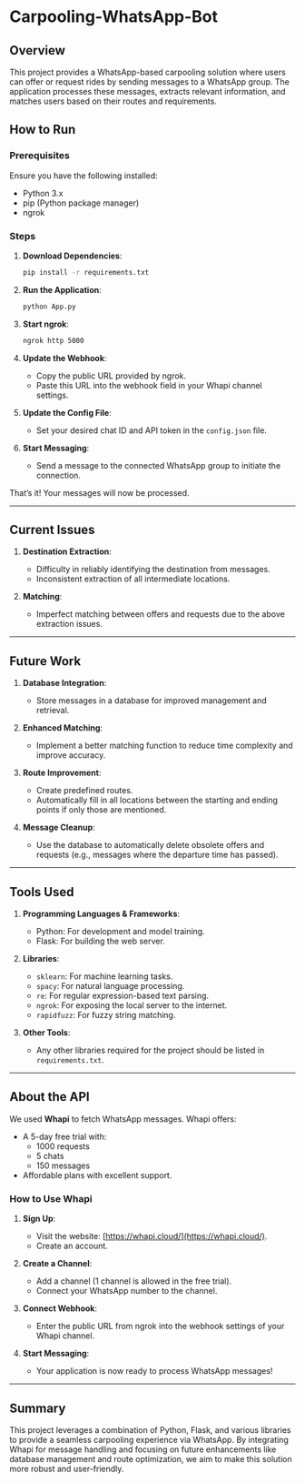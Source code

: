 # Carpooling-WhatsApp-Bot


## Overview
This project provides a WhatsApp-based carpooling solution where users can offer or request rides by sending messages to a WhatsApp group. The application processes these messages, extracts relevant information, and matches users based on their routes and requirements.

## How to Run

### Prerequisites
Ensure you have the following installed:
- Python 3.x
- pip (Python package manager)
- ngrok

### Steps
1. **Download Dependencies**:
   ```bash
   pip install -r requirements.txt
   ```

2. **Run the Application**:
   ```bash
   python App.py
   ```

3. **Start ngrok**:
   ```bash
   ngrok http 5000
   ```

4. **Update the Webhook**:
   - Copy the public URL provided by ngrok.
   - Paste this URL into the webhook field in your Whapi channel settings.

5. **Update the Config File**:
   - Set your desired chat ID and API token in the `config.json` file.

6. **Start Messaging**:
   - Send a message to the connected WhatsApp group to initiate the connection.

That’s it! Your messages will now be processed.

---

## Current Issues
1. **Destination Extraction**:
   - Difficulty in reliably identifying the destination from messages.
   - Inconsistent extraction of all intermediate locations.

2. **Matching**:
   - Imperfect matching between offers and requests due to the above extraction issues.

---

## Future Work
1. **Database Integration**:
   - Store messages in a database for improved management and retrieval.

2. **Enhanced Matching**:
   - Implement a better matching function to reduce time complexity and improve accuracy.

3. **Route Improvement**:
   - Create predefined routes.
   - Automatically fill in all locations between the starting and ending points if only those are mentioned.

4. **Message Cleanup**:
   - Use the database to automatically delete obsolete offers and requests (e.g., messages where the departure time has passed).

---

## Tools Used
1. **Programming Languages & Frameworks**:
   - Python: For development and model training.
   - Flask: For building the web server.

2. **Libraries**:
   - `sklearn`: For machine learning tasks.
   - `spacy`: For natural language processing.
   - `re`: For regular expression-based text parsing.
   - `ngrok`: For exposing the local server to the internet.
   - `rapidfuzz`: For fuzzy string matching.

3. **Other Tools**:
   - Any other libraries required for the project should be listed in `requirements.txt`.

---

## About the API
We used **Whapi** to fetch WhatsApp messages. Whapi offers:
- A 5-day free trial with:
  - 1000 requests
  - 5 chats
  - 150 messages
- Affordable plans with excellent support.

### How to Use Whapi
1. **Sign Up**:
   - Visit the website: [https://whapi.cloud/](https://whapi.cloud/).
   - Create an account.

2. **Create a Channel**:
   - Add a channel (1 channel is allowed in the free trial).
   - Connect your WhatsApp number to the channel.

3. **Connect Webhook**:
   - Enter the public URL from ngrok into the webhook settings of your Whapi channel.

4. **Start Messaging**:
   - Your application is now ready to process WhatsApp messages!

---

## Summary
This project leverages a combination of Python, Flask, and various libraries to provide a seamless carpooling experience via WhatsApp. By integrating Whapi for message handling and focusing on future enhancements like database management and route optimization, we aim to make this solution more robust and user-friendly.

